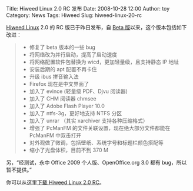 Title: Hiweed Linux 2.0 RC 发布
Date: 2008-10-28 12:00
Author: toy
Category: News
Tags: Hiweed
Slug: hiweed-linux-20-rc

[Hiweed Linux](http://hiweed.com/) 2.0 的 RC 版已于昨日发布，自 [Beta
版](http://linuxtoy.org/archives/hiweed-linux-20-beta.html)以来，这个版本包括如下改进：

> - 修复了 beta 版本的一些 bug  
>  - 将网络改为并行启动，提高了启动速度  
>  - 将网络配置软件包替换为 wicd，更加轻量级，且支持静态 IP 地址  
>  - 安装后期的 apt 配置不再卡住  
>  - 升级 ibus 拼音输入法  
>  - Firefox 现在是中文界面了  
>  - 加入了 evince (轻量级 PDF、Djvu 阅读器)  
>  - 加入了 CHM 阅读器 chmsee  
>  - 加入了 Adobe Flash Player 10.0  
>  - 加入了 ntfs-3g，更好地支持 NTFS 分区  
>  - 加入了 unrar （其实 xarchiver 支持各种压缩格式）  
>  - 增强了 PcManFM 的文件关联设置，现在绝大部分文件都能在 PcManFM
> 中双击打开  
>  - 对外观做了微调，包括壁纸、系统字号和标题栏颜色搭配等  
>  - 缩小了光盘体积，目前不到 370 M

另，“经测试，永中 Office 2009 个人版、OpenOffice.org 3.0 都有
bug，所以暂不提供。”

你可以从这里[下载 Hiweed Linux 2.0 RC](http://hiweed.com/download)。
